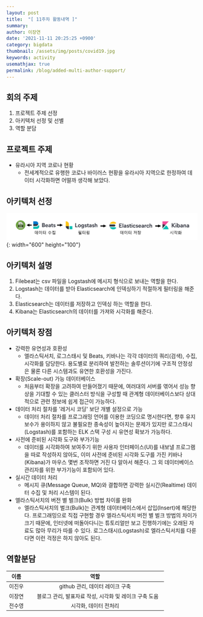 ```yaml
---
layout: post
title:  "[ 11주차 활동내역 ]"
summary:
author: 이장연
date: '2021-11-11 20:25:25 +0900'
category: bigdata
thumbnail: /assets/img/posts/covid19.jpg
keywords: activity
usemathjax: true
permalink: /blog/added-multi-author-support/
---
```

## **회의 주제**

1. 프로젝트 주제 선정
2. 아키텍처 선정 및 선별
3. 역할 분담
  
## **프로젝트 주제** 

* 유라시아 지역 코로나 현황
  + 전세계적으로 유행한 코로나 바이러스 현황을 유라시아 지역으로 한정하여 데이터 시각화하면 어떨까 생각해 보았다.

## **아키텍처 선정**

![ex_screenshot](/assets/img/posts/aca.png){: width="600" height="100"}  
## **아키텍처 설명**  

1. Filebeat는 csv 파일을  Logstash에 메시지 형식으로 보내는 역할을 한다.    
2. Logstash는 데이터를 받아 Elasticsearch에 인덱싱하기 적절하게 필터링을 해준다.    
3. Elasticsearch는 데이터를 저장하고 인덱싱 하는 역할을 한다.    
4. Kibana는 Elasticsearch의 데이터를 가져와 시각화를 해준다.    

## **아키텍처 장점**  

- 강력한 유연성과 호환성
  - 엘라스틱서치, 로그스태시 및 Beats, 키바나는 각각 데이터의 쿼리(검색), 수집, 시각화를 담당한다. 용도별로 분리하여 발전하는 솔루션이기에 구조적 안정성은 물론 다른 시스템과도 유연한 호환성을 가진다.
- 확장(Scale-out) 가능 데이터베이스
  - 처음부터 확장을 고려하여 만들어졌기 때문에, 여러대의 서버를 엮어서 성능 향상을 기대할 수 있는 클러스터 방식을 구성할 때 관계형 데이터베이스보다 상대적으로 관련 정보에 쉽게 접근이 가능하다.
- 데이터 처리 절차를 '레거시 코딩' 보단 개별 설정으로 가능
  - 데이터 처리 절차를 프로그래밍 언어를 이용한 코딩으로 명시한다면, 향후 유지보수가 용이하지 않고 불필요한 종속성이 높아지는 문제가 있지만 로그스태시(Logstash)를 포함하는 ELK 스택 구성 시 유연성 확보가 가능하다.
- 사전에 준비된 시각화 도구와 부가기능
  - 데이터를 시각화하여 보여주기 위한 사용자 인터페이스(UI)를 내보낼 프로그램을 따로 작성하지 않아도, 이미 사전에 준비된 시각화 도구를 가진 키바나(Kibana)가 마우스 몇번 조작하면 거진 다 알아서 해준다. 그 외 데이터베이스 관리자를 위한 부가기능이 포함되어 있다.
- 실시간 데이터 처리
  - 메시지 큐(Message Queue, MQ)와 결합하면 강력한 실시간(Realtime) 데이터 수집 및 처리 시스템이 된다.
- 엘라스틱서치의 버전 별 벌크(Bulk) 방법 차이를 완화
  - 엘라스틱서치의 벌크(Bulk)는 관계형 데이터베이스에서 삽입(Insert)에 해당한다. 프로그래밍으로 직접 구현할 경우 엘라스틱서치 버전 별 벌크 방법의 차이가 크기 때문에, 인터넷에 떠돌아다니는 튜토리얼만 보고 진행하기에는 오래된 자료도 많아 무리가 따를 수 있다. 로그스태시(Logstash)로 엘라스틱서치를 다룬다면 이런 걱정은 하지 않아도 된다.

## **역할분담**  

| 이름 | 역할 |
|:-----------:|:----------:|
|이진우|github 관리, 데이터 레이크 구축|
|이장연|　블로그 관리, 발표자료 작성, 시각화 및 레이크 구축 도움　|
|전수영|시각화, 데이터 전처리|
